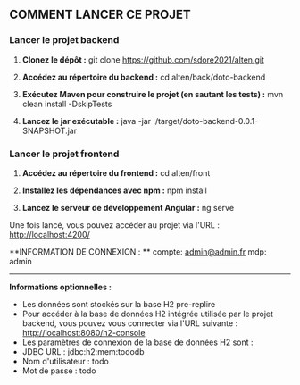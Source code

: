 ## COMMENT LANCER CE PROJET

### Lancer le projet backend

1. **Clonez le dépôt :** 
git clone https://github.com/sdore2021/alten.git

2. **Accédez au répertoire du backend :** 
cd alten/back/doto-backend

4. **Exécutez Maven pour construire le projet (en sautant les tests) :**
mvn clean install -DskipTests
   

4. **Lancez le jar exécutable :**
java -jar ./target/doto-backend-0.0.1-SNAPSHOT.jar


### Lancer le projet frontend

1. **Accédez au répertoire du frontend :**
cd alten/front


2. **Installez les dépendances avec npm :**
npm install


3. **Lancez le serveur de développement Angular :**
ng serve


Une fois lancé, vous pouvez accéder au projet via l'URL : [http://localhost:4200/](http://localhost:4200/)


**INFORMATION DE CONNEXION : **
compte: admin@admin.fr mdp: admin



---

**Informations optionnelles :**
- Les données sont stockés sur la base H2 pre-replire
- Pour accéder à la base de données H2 intégrée utilisée par le projet backend, vous pouvez vous connecter via l'URL suivante : [http://localhost:8080/h2-console](http://localhost:8080/h2-console)
- Les paramètres de connexion de la base de données H2 sont :
- JDBC URL : jdbc:h2:mem:tododb
- Nom d'utilisateur : todo
- Mot de passe : todo
